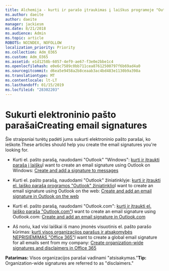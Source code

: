```yaml
---
title: Alchemija - kurti ir parašo įtraukimas į laiškus programoje "Outlook"
ms.author: daeite
author: daeite
manager: jackiesm
ms.date: 8/21/2018
ms.audience: Admin
ms.topic: article
ROBOTS: NOINDEX, NOFOLLOW
localization_priority: Priority
ms.collection: Adm_O365
ms.custom: Adm_O365
ms.assetid: e1d1258b-6057-4ef9-ae67-f3e0e2bbe1c4
ms.openlocfilehash: e0e6c7589c0bb711cea87612500797f6b69ad4a0
ms.sourcegitcommit: d6ea5e9458a2b8ceaab3ac4bd483e1130b9a398a
ms.translationtype: MT
ms.contentlocale: lt-LT
ms.lasthandoff: 01/15/2019
ms.locfileid: "28302203"
---
```

# <a name="creating-email-signatures"></a><span data-ttu-id="5d651-102">Sukurti elektroninio pašto parašai</span><span class="sxs-lookup"><span data-stu-id="5d651-102">Creating email signatures</span></span>

<span data-ttu-id="5d651-103">Šie straipsniai turėtų padėti jums sukurti elektroninio pašto parašai, ko ieškote.</span><span class="sxs-lookup"><span data-stu-id="5d651-103">These articles should help you create the email signatures you're looking for.</span></span>
  
- <span data-ttu-id="5d651-104">Kurti el. pašto parašą, naudodami "Outlook" "Windows": [kurti ir įtraukti parašą į laiškų](https://support.office.com/article/8ee5d4f4-68fd-464a-a1c1-0e1c80bb27f2.aspx)</span><span class="sxs-lookup"><span data-stu-id="5d651-104">I want to create an email signature using Outlook on Windows: [Create and add a signature to messages](https://support.office.com/article/8ee5d4f4-68fd-464a-a1c1-0e1c80bb27f2.aspx)</span></span>
    
- <span data-ttu-id="5d651-105">Kurti el. pašto parašą, naudodami "Outlook" žiniatinklyje: [kurti ir įtraukti el. laiško parašą programos "Outlook" žiniatinklio](https://support.office.com/article/5ff9dcfd-d3f1-447b-b2e9-39f91b074ea3.aspx)</span><span class="sxs-lookup"><span data-stu-id="5d651-105">I want to create an email signature using Outlook on the web: [Create and add an email signature in Outlook on the web](https://support.office.com/article/5ff9dcfd-d3f1-447b-b2e9-39f91b074ea3.aspx)</span></span>
    
- <span data-ttu-id="5d651-106">Kurti el. pašto parašą, naudodami "Outlook.com": [kurti ir įtraukti el. laiško parašą "Outlook.com"](https://support.office.com/article/776d9006-abdf-444e-b5b7-a61821dff034.aspx)</span><span class="sxs-lookup"><span data-stu-id="5d651-106">I want to create an email signature using Outlook.com: [Create and add an email signature in Outlook.com](https://support.office.com/article/776d9006-abdf-444e-b5b7-a61821dff034.aspx)</span></span>
    
- <span data-ttu-id="5d651-107">Aš noriu, kad visi laiškai iš mano įmonės visuotinis el. pašto parašo kūrimas: [kurti visos organizacijos parašus ir atsakomybės NEPRISIĖMIMAS "Office 365"](https://support.office.com/article/2d75860f-c527-4352-a7f6-73eba54c0c72.aspx)</span><span class="sxs-lookup"><span data-stu-id="5d651-107">I want to create a global email signature for all emails sent from my company: [Create organization-wide signatures and disclaimers in Office 365](https://support.office.com/article/2d75860f-c527-4352-a7f6-73eba54c0c72.aspx)</span></span>
    
 <span data-ttu-id="5d651-108">**Patarimas:** Visos organizacijos parašai vadinami "atsisakymas."</span><span class="sxs-lookup"><span data-stu-id="5d651-108">**Tip:** Organization-wide signatures are referred to as "disclaimers."</span></span> 
  

